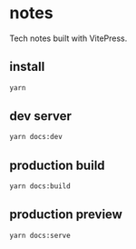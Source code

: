 # notes

Tech notes built with VitePress.

## install

```sh
yarn
```

## dev server

```sh
yarn docs:dev
```

## production build

```sh
yarn docs:build
```

## production preview

```sh
yarn docs:serve
```